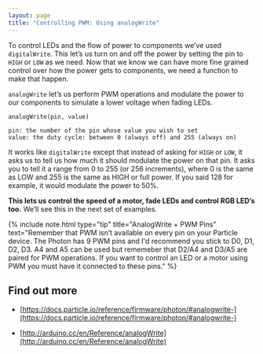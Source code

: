 ```yaml
---
layout: page
title: "Controlling PWM: Using analogWrite"
---
```


To control LEDs and the flow of power to components we’ve used <code>digitalWrite</code>. This let’s us turn on and off the power by setting the pin to <code>HIGH</code> or <code>LOW</code> as we need. Now that we know we can have more fine grained control over how the power gets to components, we need a function to make that happen. 

<code>analogWrite</code> let’s us perform PWM operations and modulate the power to our components to simulate a lower voltage when fading LEDs.

````
analogWrite(pin, value)

pin: the number of the pin whose value you wish to set
value: the duty cycle: between 0 (always off) and 255 (always on)
````

It works like <code>digitalWrite</code> except that instead of asking for <code>HIGH</code> or <code>LOW</code>, it asks us to tell us how much it should modulate the power on that pin. It asks you to tell it a range from 0 to 255 (or 256 increments), where 0 is the same as LOW and 255 is the same as HIGH or full power. If you said 128 for example, it would modulate the power to 50%. 

__This lets us control the speed of a motor, fade LEDs and control RGB LED’s too.__ We’ll see this in the next set of examples. 


{% include note.html type="tip" title="AnalogWrite + PWM Pins" text="Remember that PWM isn’t available on every pin on your Particle device. The Photon has 9 PWM pins and I'd recommend you stick to D0, D1, D2, D3. A4 and A5 can be used but rememeber that D2/A4 and D3/A5 are paired for PWM operations. If you want to control an LED or a motor using PWM you must have it connected to these pins." %}


## Find out more 

* [https://docs.particle.io/reference/firmware/photon/#analogwrite-](https://docs.particle.io/reference/firmware/photon/#analogwrite-)

* [http://arduino.cc/en/Reference/analogWrite](http://arduino.cc/en/Reference/analogWrite)

